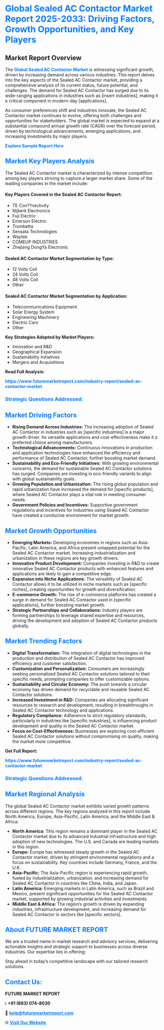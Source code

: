 <h1 style="color: #007BFF;">Global Sealed AC Contactor Market Report 2025-2033: Driving Factors, Growth Opportunities, and Key Players</h1>

<section id="overview">
<h2>Market Report Overview</h2>
<p>The <a href="https://www.futuremarketreport.com/industry-report/sealed-ac-contactor-market" style="color: #007BFF; text-decoration: none;"><strong>Global Sealed AC Contactor Market</strong></a> is witnessing significant growth, driven by increasing demand across various industries. This report delves into the key aspects of the Sealed AC Contactor market, providing a comprehensive analysis of its current status, future potential, and challenges. The demand for Sealed AC Contactor has surged due to its wide-ranging applications in industries such as [insert industries], making it a critical component in modern-day [applications].</p>
<p>As consumer preferences shift and industries innovate, the Sealed AC Contactor market continues to evolve, offering both challenges and opportunities for stakeholders. The global market is expected to expand at a substantial compound annual growth rate (CAGR) over the forecast period, driven by technological advancements, emerging applications, and increasing investments by major players.</p>
</section>

<section id="overview">
<p><a href="https://www.futuremarketreport.com/request-sample/reportId=115556" style="color: #007BFF; text-decoration: none;"><strong>Explore Sample Report Here</strong></a></p>
</section>

<section id="key-players">
<h2 style="color: #007BFF;">Market Key Players Analysis</h2>
<p>The Sealed AC Contactor market is characterized by intense competition among key players striving to capture a larger market share. Some of the leading companies in the market include:</p>
<h4>Key Players Covered in the Sealed AC Contactor Report:</h4>
<ul><li>TE Con??nectivity</li><li>Nijkerk Electronics</li><li>Fuji Electric</li><li>Emerson Electric</li><li>Trombetta</li><li>Sensata Technologies</li><li>Waytek</li><li>COMEUP INDUSTRIES</li><li>Zhejiang DongYa Electronic</li></ul>
<h4>Sealed AC Contactor Market Segmentation by Type:</h4>
<ul><li>12 Volts Coil</li><li>24 Volts Coil</li><li>48 Volts Coil</li><li>Other</li></ul>

<h4>Sealed AC Contactor Market Segmentation by Application:</h4>
<ul><li>Telecommunications Equipment</li><li>Solar Energy System</li><li>Engineering Machinery</li><li>Electric Cars</li><li>Other</li></ul>
<p><strong>Key Strategies Adopted by Market Players:</strong></p>
<ul>
<li>Innovation and R&D</li>
<li>Geographical Expansion</li>
<li>Sustainability Initiatives</li>
<li>Mergers and Acquisitions</li>
</ul>
</section>

<section>
<p><strong>Read Full Analysis: </strong></p><a href="https://www.futuremarketreport.com/industry-report/sealed-ac-contactor-market" style="color: #007BFF; text-decoration: none;"><strong>https://www.futuremarketreport.com/industry-report/sealed-ac-contactor-market</strong></a>
<h3 style="color: #007BFF;">Strategic Questions Addressed:</h3>
</section>

<section id="driving-factors">
<h2 style="color: #007BFF;">Market Driving Factors</h2>
<ul>
<li><strong>Rising Demand Across Industries:</strong> The increasing adoption of Sealed AC Contactor in industries such as [specific industries] is a major growth driver. Its versatile applications and cost-effectiveness make it a preferred choice among manufacturers.</li>
<li><strong>Technological Advancements:</strong> Continuous innovations in production and application technologies have enhanced the efficiency and performance of Sealed AC Contactor, further boosting market demand.</li>
<li><strong>Sustainability and Eco-Friendly Initiatives:</strong> With growing environmental concerns, the demand for sustainable Sealed AC Contactor solutions has surged. Companies are investing in eco-friendly variants to align with global sustainability goals.</li>
<li><strong>Growing Population and Urbanization:</strong> The rising global population and rapid urbanization have increased the demand for [specific products], where Sealed AC Contactor plays a vital role in meeting consumer needs.</li>
<li><strong>Government Policies and Incentives:</strong> Supportive government regulations and incentives for industries using Sealed AC Contactor have created a conducive environment for market growth.</li>
</ul>
</section>

<section id="growth-opportunities">
<h2 style="color: #007BFF;">Market Growth Opportunities</h2>
<ul>
<li><strong>Emerging Markets:</strong> Developing economies in regions such as Asia-Pacific, Latin America, and Africa present untapped potential for the Sealed AC Contactor market. Increasing industrialization and urbanization in these regions are key growth drivers.</li>
<li><strong>Innovative Product Development:</strong> Companies investing in R&D to create innovative Sealed AC Contactor products with enhanced features and applications are likely to gain a competitive edge.</li>
<li><strong>Expansion into Niche Applications:</strong> The versatility of Sealed AC Contactor allows it to be utilized in niche markets such as [specific niches], creating opportunities for growth and diversification.</li>
<li><strong>E-commerce Growth:</strong> The rise of e-commerce platforms has created a surge in demand for Sealed AC Contactor used in [specific applications], further boosting market growth.</li>
<li><strong>Strategic Partnerships and Collaborations:</strong> Industry players are forming partnerships to leverage shared expertise and resources, driving the development and adoption of Sealed AC Contactor products globally.</li>
</ul>
</section>

<section id="trending-factors">
<h2 style="color: #007BFF;">Market Trending Factors</h2>
<ul>
<li><strong>Digital Transformation:</strong> The integration of digital technologies in the production and distribution of Sealed AC Contactor has improved efficiency and customer satisfaction.</li>
<li><strong>Customization and Personalization:</strong> Consumers are increasingly seeking personalized Sealed AC Contactor solutions tailored to their specific needs, prompting companies to offer customizable options.</li>
<li><strong>Sustainability and Circular Economy:</strong> The push towards a circular economy has driven demand for recyclable and reusable Sealed AC Contactor solutions.</li>
<li><strong>Increased Investment in R&D:</strong> Companies are allocating significant resources to research and development, resulting in breakthroughs in Sealed AC Contactor technology and applications.</li>
<li><strong>Regulatory Compliance:</strong> Adherence to strict regulatory standards, particularly in industries like [specific industries], is influencing product development and quality in the Sealed AC Contactor market.</li>
<li><strong>Focus on Cost-Effectiveness:</strong> Businesses are exploring cost-efficient Sealed AC Contactor solutions without compromising on quality, making the market more competitive.</li>
</ul>
</section>

<section>
<p><strong>Get Full Report: </strong></p><a href="https://www.futuremarketreport.com/industry-report/sealed-ac-contactor-market" style="color: #007BFF; text-decoration: none;"><strong>https://www.futuremarketreport.com/industry-report/sealed-ac-contactor-market</strong></a>
<h3 style="color: #007BFF;">Strategic Questions Addressed:</h3>
</section>


<section id="regional-analysis">
<h2 style="color: #007BFF;">Market Regional Analysis</h2>
<p>The global Sealed AC Contactor market exhibits varied growth patterns across different regions. The key regions analyzed in this report include North America, Europe, Asia-Pacific, Latin America, and the Middle East & Africa:</p>
<ul>
<li><strong>North America:</strong> This region remains a dominant player in the Sealed AC Contactor market due to its advanced industrial infrastructure and high adoption of new technologies. The U.S. and Canada are leading markets in this region.</li>
<li><strong>Europe:</strong> Europe has witnessed steady growth in the Sealed AC Contactor market, driven by stringent environmental regulations and a focus on sustainability. Key countries include Germany, France, and the U.K.</li>
<li><strong>Asia-Pacific:</strong> The Asia-Pacific region is experiencing rapid growth, fueled by industrialization, urbanization, and increasing demand for Sealed AC Contactor in countries like China, India, and Japan.</li>
<li><strong>Latin America:</strong> Emerging markets in Latin America, such as Brazil and Mexico, present significant opportunities for the Sealed AC Contactor market, supported by growing industrial activities and investments.</li>
<li><strong>Middle East & Africa:</strong> The region’s growth is driven by expanding industries, infrastructure development, and increasing demand for Sealed AC Contactor in sectors like [specific sectors].</li>
</ul>
</section>

<footer>
<h2 style="color: #007BFF;">About FUTURE MARKET REPORT</h2>
<p>We are a trusted name in market research and advisory services, delivering actionable insights and strategic support to businesses across diverse industries. Our expertise lies in offering:</p>

<p>Stay ahead in today’s competitive landscape with our tailored research solutions.</p>

<h2 style="color: #007BFF;">Contact Us:</h2>
<p><strong>FUTURE MARKET REPORT</strong></p>
<p>📞 <strong>+91 (883) 074-8030</strong></p>
<p>📧 <strong><a href="mailto:help@futuremarketreport.com" style="color: #007BFF;">help@futuremarketreport.com</a></strong></p>
<p>🌐 <strong><a href="https://www.futuremarketreport.com/" style="color: #007BFF;">Visit Our Website</a></strong></p>
</footer>
